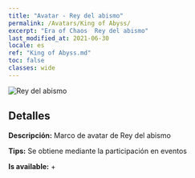 ```yaml
---
title: "Avatar - Rey del abismo"
permalink: /Avatars/King of Abyss/
excerpt: "Era of Chaos  Rey del abismo"
last_modified_at: 2021-06-30
locale: es
ref: "King of Abyss.md"
toc: false
classes: wide
---
```

 ![Rey del abismo](/images/a/avatarFrame_36.png)

## Detalles

 **Descripción:** Marco de avatar de Rey del abismo 

 **Tips:** Se obtiene mediante la participación en eventos 

 **Is available:**  + 


